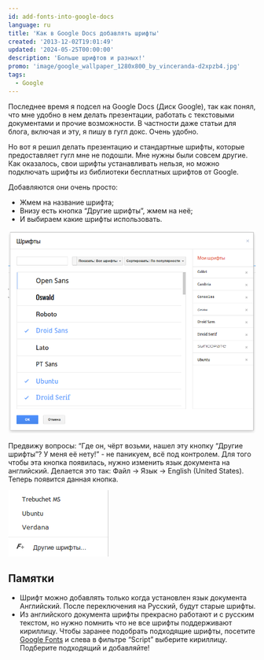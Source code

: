 ```yaml
---
id: add-fonts-into-google-docs
language: ru
title: 'Как в Google Docs добавлять шрифты'
created: '2013-12-02T19:01:49'
updated: '2024-05-25T00:00:00'
description: 'Больше шрифтов и разных!'
promo: 'image/google_wallpaper_1280x800_by_vinceranda-d2xpzb4.jpg'
tags:
  - Google
---
```


Последнее время я подсел на Google Docs (Диск Google), так как понял, что мне
удобно в нем делать презентации, работать с текстовыми документами и прочие
возможности. В частности даже статьи для блога, включая и эту, я пишу в гугл
докс. Очень удобно.

Но вот я решил делать презентацию и стандартные шрифты, которые предоставляет
гугл мне не подошли. Мне нужны были совсем другие. Как оказалось, свои шрифты
устанавливать нельзя, но можно подключать шрифты из библиотеки бесплатных
шрифтов от Google.

Добавляются они очень просто:

- Жмем на название шрифта;
- Внизу есть кнопка “Другие шрифты”, жмем на неё;
- И выбираем какие шрифты использовать.

![Выбор шрифтов](image/2.png)

Предвижу вопросы: “Где он, чёрт возьми, нашел эту кнопку “Другие шрифты”? У меня
её нету!” - не паникуем, всё под контролем. Для того чтобы эта кнопка появилась,
нужно изменить язык документа на английский. Делается это так: Файл → Язык →
English (United States). Теперь появится данная кнопка.

![Доступные шрифты.](image/1.png)

## Памятки

- Шрифт можно добавлять только когда установлен язык документа Английский. После
  переключения на Русский, будут старые шрифты.
- Из английского документа шрифты прекрасно работают и с русским текстом, но
  нужно помнить что не все шрифты поддерживают кириллицу. Чтобы заранее
  подобрать подходящие шрифты,
  посетите [Google Fonts](http://www.google.com/fonts) и слева в фильтре
  “Script” выберите кириллицу. Подберите подходящий и добавляйте!
